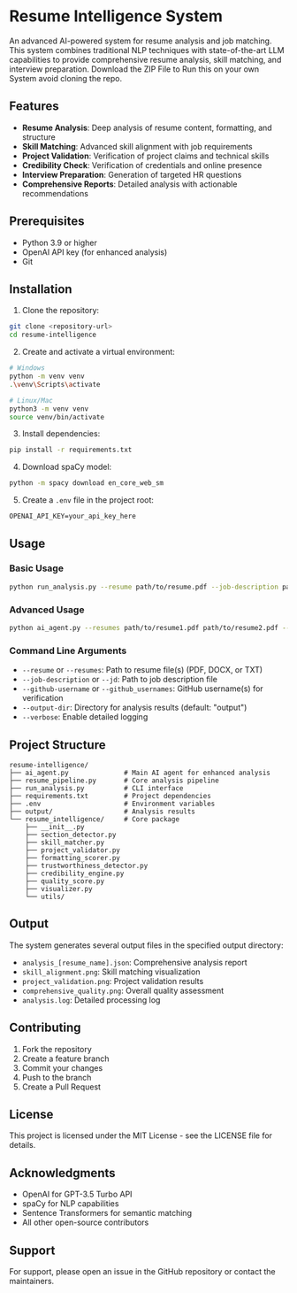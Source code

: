 # Resume Intelligence System

An advanced AI-powered system for resume analysis and job matching. This system combines traditional NLP techniques with state-of-the-art LLM capabilities to provide comprehensive resume analysis, skill matching, and interview preparation.
Download the ZIP File to Run this on your own System avoid cloning the repo.
## Features

- **Resume Analysis**: Deep analysis of resume content, formatting, and structure
- **Skill Matching**: Advanced skill alignment with job requirements
- **Project Validation**: Verification of project claims and technical skills
- **Credibility Check**: Verification of credentials and online presence
- **Interview Preparation**: Generation of targeted HR questions
- **Comprehensive Reports**: Detailed analysis with actionable recommendations

## Prerequisites

- Python 3.9 or higher
- OpenAI API key (for enhanced analysis)
- Git

## Installation

1. Clone the repository:
```bash
git clone <repository-url>
cd resume-intelligence
```

2. Create and activate a virtual environment:
```bash
# Windows
python -m venv venv
.\venv\Scripts\activate

# Linux/Mac
python3 -m venv venv
source venv/bin/activate
```

3. Install dependencies:
```bash
pip install -r requirements.txt
```

4. Download spaCy model:
```bash
python -m spacy download en_core_web_sm
```

5. Create a `.env` file in the project root:
```
OPENAI_API_KEY=your_api_key_here
```

## Usage

### Basic Usage

```bash
python run_analysis.py --resume path/to/resume.pdf --job-description path/to/job.txt
```

### Advanced Usage

```bash
python ai_agent.py --resumes path/to/resume1.pdf path/to/resume2.pdf --jd path/to/job.txt --github_usernames user1 user2 --output_dir output
```

### Command Line Arguments

- `--resume` or `--resumes`: Path to resume file(s) (PDF, DOCX, or TXT)
- `--job-description` or `--jd`: Path to job description file
- `--github-username` or `--github_usernames`: GitHub username(s) for verification
- `--output-dir`: Directory for analysis results (default: "output")
- `--verbose`: Enable detailed logging

## Project Structure

```
resume-intelligence/
├── ai_agent.py              # Main AI agent for enhanced analysis
├── resume_pipeline.py       # Core analysis pipeline
├── run_analysis.py          # CLI interface
├── requirements.txt         # Project dependencies
├── .env                     # Environment variables
├── output/                  # Analysis results
└── resume_intelligence/     # Core package
    ├── __init__.py
    ├── section_detector.py
    ├── skill_matcher.py
    ├── project_validator.py
    ├── formatting_scorer.py
    ├── trustworthiness_detector.py
    ├── credibility_engine.py
    ├── quality_score.py
    ├── visualizer.py
    └── utils/
```

## Output

The system generates several output files in the specified output directory:

- `analysis_[resume_name].json`: Comprehensive analysis report
- `skill_alignment.png`: Skill matching visualization
- `project_validation.png`: Project validation results
- `comprehensive_quality.png`: Overall quality assessment
- `analysis.log`: Detailed processing log

## Contributing

1. Fork the repository
2. Create a feature branch
3. Commit your changes
4. Push to the branch
5. Create a Pull Request

## License

This project is licensed under the MIT License - see the LICENSE file for details.

## Acknowledgments

- OpenAI for GPT-3.5 Turbo API
- spaCy for NLP capabilities
- Sentence Transformers for semantic matching
- All other open-source contributors

## Support

For support, please open an issue in the GitHub repository or contact the maintainers. 
